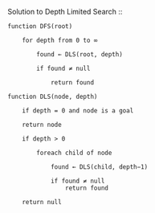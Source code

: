 Solution to Depth Limited Search ::




    function DFS(root)

        for depth from 0 to ∞
    
            found ← DLS(root, depth)
        
            if found ≠ null
        
                return found

    function DLS(node, depth)
  
        if depth = 0 and node is a goal
       
        return node
        
        if depth > 0
        
            foreach child of node
            
                found ← DLS(child, depth−1)
            
                if found ≠ null
                    return found

        return null
